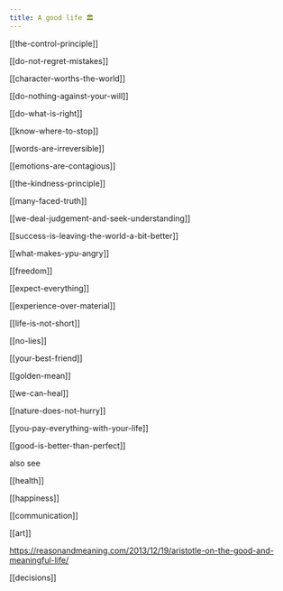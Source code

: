 ```yaml
---
title: A good life 🏛️ 
---
```



[[the-control-principle]]

[[do-not-regret-mistakes]]


[[character-worths-the-world]]


[[do-nothing-against-your-will]]


[[do-what-is-right]]



[[know-where-to-stop]]


[[words-are-irreversible]]



[[emotions-are-contagious]]


[[the-kindness-principle]]



[[many-faced-truth]]


[[we-deal-judgement-and-seek-understanding]]



[[success-is-leaving-the-world-a-bit-better]]




[[what-makes-ypu-angry]]


[[freedom]]


[[expect-everything]]



[[experience-over-material]]


[[life-is-not-short]]



[[no-lies]]

[[your-best-friend]]

[[golden-mean]]

[[we-can-heal]]


[[nature-does-not-hurry]]

[[you-pay-everything-with-your-life]]

[[good-is-better-than-perfect]]



also see 

[[health]]

[[happiness]]

[[communication]]

[[art]]

<https://reasonandmeaning.com/2013/12/19/aristotle-on-the-good-and-meaningful-life/>

[[decisions]]

